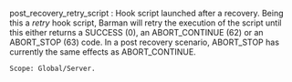 post_recovery_retry_script
:   Hook script launched after a recovery.
    Being this a _retry_ hook script, Barman will retry the execution of the
    script until this either returns a SUCCESS (0), an ABORT_CONTINUE (62) or
    an ABORT_STOP (63) code. In a post recovery scenario, ABORT_STOP
    has currently the same effects as ABORT_CONTINUE.

    Scope: Global/Server.
